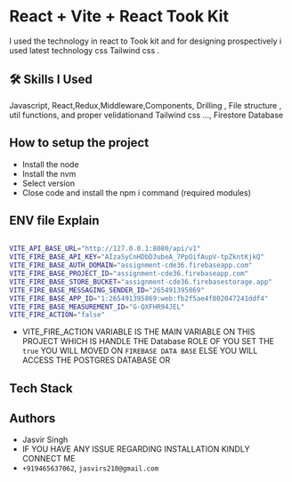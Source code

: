 # React + Vite + React Took Kit

I used the technology in react to Took kit and for designing prospectively i used latest technology css Tailwind css .

## 🛠 Skills I Used

Javascript, React,Redux,Middleware,Components, Drilling , File structure , util functions, and proper velidationand Tailwind css ..., Firestore Database

## How to setup the project

- Install the node
- Install the nvm
- Select version
- Close code and install the npm i command (required modules)

## ENV file Explain

```bash

VITE_API_BASE_URL="http://127.0.0.1:8080/api/v1"
VITE_FIRE_BASE_API_KEY="AIzaSyCnHDbD3ubeA_7PpOifAupV-tpZkntKjkQ"
VITE_FIRE_BASE_AUTH_DOMAIN="assignment-cde36.firebaseapp.com"
VITE_FIRE_BASE_PROJECT_ID="assignment-cde36.firebaseapp.com"
VITE_FIRE_BASE_STORE_BUCKET="assignment-cde36.firebasestorage.app"
VITE_FIRE_BASE_MESSAGING_SENDER_ID="265491395869"
VITE_FIRE_BASE_APP_ID="1:265491395869:web:fb2f5ae4f802047241ddf4"
VITE_FIRE_BASE_MEASUREMENT_ID="G-QXFHR94JEL"
VITE_FIRE_ACTION="false"
```

- VITE_FIRE_ACTION VARIABLE IS THE MAIN VARIABLE ON THIS PROJECT WHICH IS HANDLE THE Database ROLE OF YOU SET THE `true` YOU WILL MOVED ON `FIREBASE DATA BASE` ELSE YOU WILL ACCESS THE POSTGRES DATABASE OR

## Tech Stack

## Authors

- Jasvir Singh
- IF YOU HAVE ANY ISSUE REGARDING INSTALLATION KINDLY CONNECT ME
- `+919465637062`, `jasvirs210@gmail.com`
